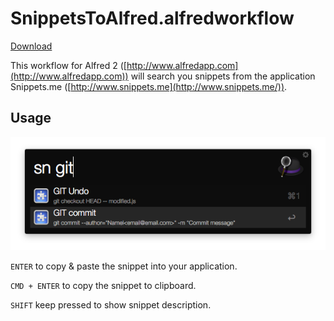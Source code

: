 # SnippetsToAlfred.alfredworkflow

[Download](https://github.com/pahen/Snippets.alfredworkflow/raw/master/Snippets.alfredworkflow)

This workflow for Alfred 2 ([http://www.alfredapp.com](http://www.alfredapp.com)) will search you snippets from the application Snippets.me ([http://www.snippets.me](http://www.snippets.me/)). 

## Usage

![](https://github.com/valba8/Snippets-to-Alfred/raw/master/img/search.png)

```ENTER``` to copy & paste the snippet into your application.

```CMD + ENTER``` to copy the snippet to clipboard.

```SHIFT``` keep pressed to show snippet description.
